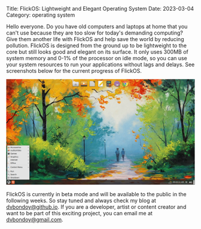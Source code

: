 Title: FlickOS: Lightweight and Elegant Operating System
Date: 2023-03-04
Category: operating system

Hello everyone. Do you have old computers and laptops at home that you can't use because they are too slow for today's demanding computing? Give them another life with FlickOS and help save the world by reducing pollution. FlickOS is designed from the ground up to be lightweight to the core but still looks good and elegant on its surface. It only uses  300MB of system memory and 0-1% of the processor on idle mode, so you can use your system resources to run your applications without lags and delays. See screenshots below for the current progress of FlickOS.

![The Desktop](/images/desktop2.png)

FlickOS is currently in beta mode and will be available to the public in the following weeks. So stay tuned and always check my blog at dvbondoy@github.io. If you are a developer, artist or content creator and want to be part of this exciting project, you can email me at dvbondoy@gmail.com.